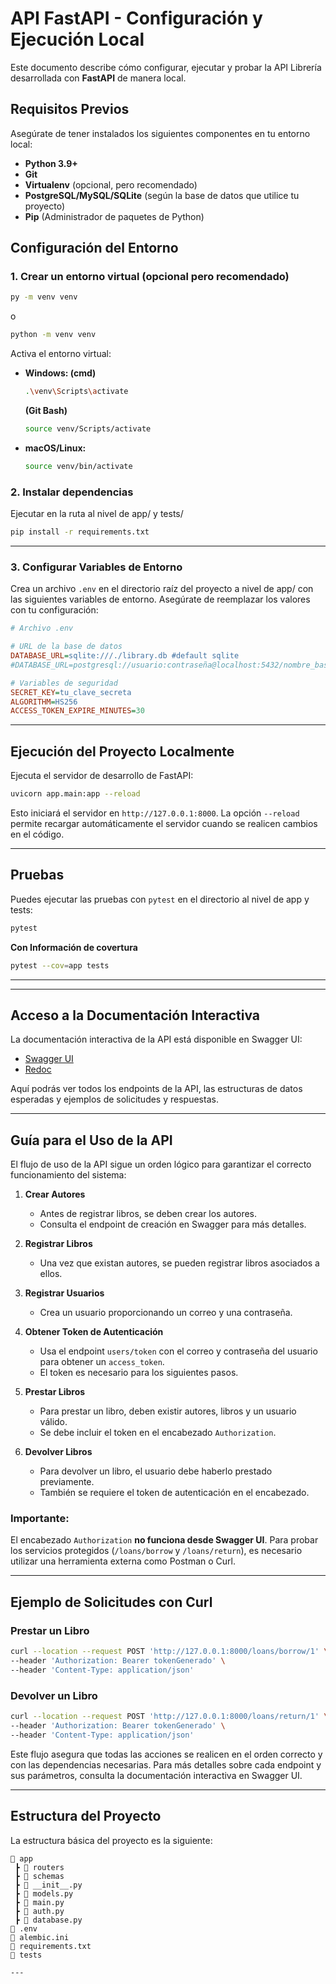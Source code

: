 

# API FastAPI - Configuración y Ejecución Local

Este documento describe cómo configurar, ejecutar y probar la API Librería desarrollada con **FastAPI** de manera local.

## **Requisitos Previos**
Asegúrate de tener instalados los siguientes componentes en tu entorno local:

- **Python 3.9+**  
- **Git**  
- **Virtualenv** (opcional, pero recomendado)
- **PostgreSQL/MySQL/SQLite** (según la base de datos que utilice tu proyecto)
- **Pip** (Administrador de paquetes de Python)


## **Configuración del Entorno**

### 1. Crear un entorno virtual (opcional pero recomendado)

```bash
py -m venv venv
```
o

```bash
python -m venv venv
```

Activa el entorno virtual:

- **Windows: (cmd)**  
  ```bash
  .\venv\Scripts\activate
  ```
  **(Git Bash)**
  ```bash
  source venv/Scripts/activate
  ```

- **macOS/Linux:**  
  ```bash
  source venv/bin/activate
  ```

### 2. Instalar dependencias
Ejecutar en la ruta al nivel de app/ y tests/ 

```bash
pip install -r requirements.txt
```

---

### 3. Configurar Variables de Entorno

Crea un archivo `.env` en el directorio raíz del proyecto a nivel de app/ con las siguientes variables de entorno. Asegúrate de reemplazar los valores con tu configuración:

```ini
# Archivo .env

# URL de la base de datos
DATABASE_URL=sqlite:///./library.db #default sqlite
#DATABASE_URL=postgresql://usuario:contraseña@localhost:5432/nombre_base_datos #Ejemplo postgres

# Variables de seguridad
SECRET_KEY=tu_clave_secreta
ALGORITHM=HS256
ACCESS_TOKEN_EXPIRE_MINUTES=30
```

---

## **Ejecución del Proyecto Localmente**

Ejecuta el servidor de desarrollo de FastAPI:

```bash
uvicorn app.main:app --reload
```

Esto iniciará el servidor en `http://127.0.0.1:8000`. La opción `--reload` permite recargar automáticamente el servidor cuando se realicen cambios en el código.

---

## **Pruebas**
Puedes ejecutar las pruebas con `pytest` en el directorio al nivel de app y tests:

```bash
pytest
```
**Con Información de covertura**
```bash
pytest --cov=app tests
```
---

---
## **Acceso a la Documentación Interactiva**

La documentación interactiva de la API está disponible en Swagger UI:

- [Swagger UI](http://127.0.0.1:8000/docs)
- [Redoc](http://127.0.0.1:8000/redoc)

Aquí podrás ver todos los endpoints de la API, las estructuras de datos esperadas y ejemplos de solicitudes y respuestas.

---

## **Guía para el Uso de la API**  
El flujo de uso de la API sigue un orden lógico para garantizar el correcto funcionamiento del sistema:  

1. **Crear Autores**  
   - Antes de registrar libros, se deben crear los autores.  
   - Consulta el endpoint de creación en Swagger para más detalles.  

2. **Registrar Libros**  
   - Una vez que existan autores, se pueden registrar libros asociados a ellos.  

3. **Registrar Usuarios**  
   - Crea un usuario proporcionando un correo y una contraseña.  

4. **Obtener Token de Autenticación**  
   - Usa el endpoint `users/token` con el correo y contraseña del usuario para obtener un `access_token`.  
   - El token es necesario para los siguientes pasos.  

5. **Prestar Libros**  
   - Para prestar un libro, deben existir autores, libros y un usuario válido.  
   - Se debe incluir el token en el encabezado `Authorization`.  

6. **Devolver Libros**  
   - Para devolver un libro, el usuario debe haberlo prestado previamente.  
   - También se requiere el token de autenticación en el encabezado.  

### **Importante:**  
El encabezado `Authorization` **no funciona desde Swagger UI**. Para probar los servicios protegidos (`/loans/borrow` y `/loans/return`), es necesario utilizar una herramienta externa como Postman o Curl.  

---  

## **Ejemplo de Solicitudes con Curl**  

### **Prestar un Libro**  
```bash  
curl --location --request POST 'http://127.0.0.1:8000/loans/borrow/1' \
--header 'Authorization: Bearer tokenGenerado' \
--header 'Content-Type: application/json'  
```  

### **Devolver un Libro**  
```bash  
curl --location --request POST 'http://127.0.0.1:8000/loans/return/1' \
--header 'Authorization: Bearer tokenGenerado' \
--header 'Content-Type: application/json'  
```  

Este flujo asegura que todas las acciones se realicen en el orden correcto y con las dependencias necesarias. Para más detalles sobre cada endpoint y sus parámetros, consulta la documentación interactiva en Swagger UI.  

---

## **Estructura del Proyecto**

La estructura básica del proyecto es la siguiente:

```
📂 app
 ┣ 📂 routers
 ┣ 📂 schemas
 ┣ 📜 __init__.py
 ┣ 📜 models.py
 ┣ 📜 main.py
 ┣ 📜 auth.py
 ┣ 📜 database.py
📜 .env
📜 alembic.ini
📜 requirements.txt
📂 tests

---
